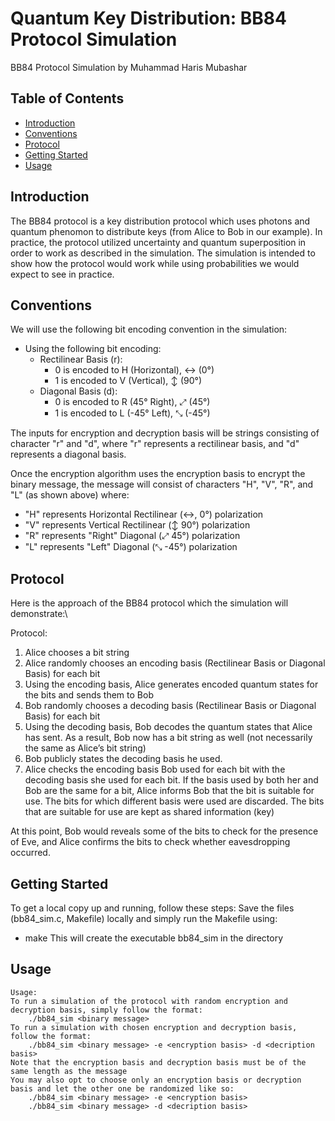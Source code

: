# Quantum Key Distribution: BB84 Protocol Simulation

BB84 Protocol Simulation by Muhammad Haris Mubashar

## Table of Contents

- [Introduction](#introduction)
- [Conventions](#conventions)
- [Protocol](#features)
- [Getting Started](#getting-started)
- [Usage](#usage)

## Introduction

The BB84 protocol is a key distribution protocol which uses photons and quantum phenomon to distribute keys (from Alice to Bob in our example).
In practice, the protocol utilized uncertainty and quantum superposition in order to work as described in the simulation.
The simulation is intended to show how the protocol would work while using probabilities we would expect to see in practice.


## Conventions

We will use the following bit encoding convention in the simulation:
- Using the following bit encoding:
    - Rectilinear Basis (r):
        - 0 is encoded to H (Horizontal), ↔ (0°)
        - 1 is encoded to V (Vertical), ↕ (90°)
    - Diagonal Basis (d):
        - 0 is encoded to R (45° Right), ⤢ (45°)
        - 1 is encoded to L (-45° Left), ⤡ (-45°)

The inputs for encryption and decryption basis will be strings consisting of character "r" and "d", where "r" represents a rectilinear basis, and "d" represents a diagonal basis.

Once the encryption algorithm uses the encryption basis to encrypt the binary message, the message will consist of characters "H", "V", "R", and "L" (as shown above) where:
- "H" represents Horizontal Rectilinear (↔, 0°) polarization
- "V" represents Vertical Rectilinear (↕ 90°) polarization
- "R" represents "Right" Diagonal (⤢ 45°) polarization
- "L" represents "Left" Diagonal (⤡ -45°) polarization

## Protocol

Here is the approach of the BB84 protocol which the simulation will demonstrate:\

Protocol:
1. Alice chooses a bit string
2. Alice randomly chooses an encoding basis (Rectilinear Basis or Diagonal Basis) for each bit
3. Using the encoding basis, Alice generates encoded quantum states for the bits and sends them to Bob
4. Bob randomly chooses a decoding basis (Rectilinear Basis or Diagonal Basis) for each bit
5. Using the decoding basis, Bob decodes the quantum states that Alice has sent. As a result, Bob now has a bit string as well (not necessarily the same as Alice’s bit string)
6. Bob publicly states the decoding basis he used.
7. Alice checks the encoding basis Bob used for each bit with the decoding basis she used for each bit. If the basis used by both her and Bob are the same for a bit, Alice informs Bob that the bit is suitable for use. The bits for which different basis were used are discarded. The bits that are suitable for use are kept as shared information (key)

At this point, Bob would reveals some of the bits to check for the presence of Eve, and Alice confirms the bits to check whether eavesdropping occurred.

## Getting Started

To get a local copy up and running, follow these steps:
Save the files (bb84_sim.c, Makefile) locally and simply run the Makefile using:
- make
This will create the executable bb84_sim in the directory

## Usage

    Usage:
    To run a simulation of the protocol with random encryption and decryption basis, simply follow the format:
        ./bb84_sim <binary message>
    To run a simulation with chosen encryption and decryption basis, follow the format:
        ./bb84_sim <binary message> -e <encryption basis> -d <decription basis>
    Note that the encryption basis and decryption basis must be of the same length as the message
    You may also opt to choose only an encryption basis or decryption basis and let the other one be randomized like so:
        ./bb84_sim <binary message> -e <encryption basis>
        ./bb84_sim <binary message> -d <decription basis>

